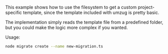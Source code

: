 This example shows how to use the filesystem to get a custom project-specific template, since the template included with umzug is pretty basic.

The implementation simply reads the template file from a predefined folder, but you could make the logic more complex if you wanted.

Usage:

```bash
node migrate create --name new-migration.ts
```
